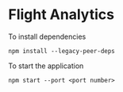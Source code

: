 # Flight Analytics

To install dependencies 

```
npm install --legacy-peer-deps
```
To start the application 

```
npm start --port <port number>
```

